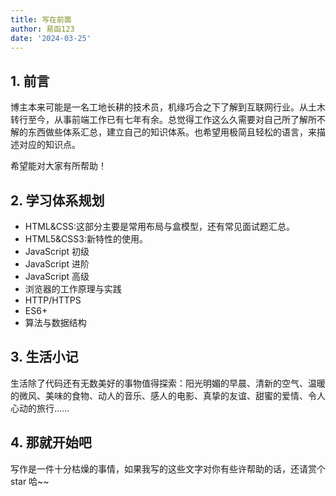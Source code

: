 ```yaml
---
title: 写在前面
author: 易函123
date: '2024-03-25'
---
```


## 1. 前言

博主本来可能是一名工地长耕的技术员，机缘巧合之下了解到互联网行业。从土木转行至今，从事前端工作已有七年有余。总觉得工作这么久需要对自己所了解所不解的东西做些体系汇总，建立自己的知识体系。也希望用极简且轻松的语言，来描述对应的知识点。

希望能对大家有所帮助！

## 2. 学习体系规划

- HTML&CSS:这部分主要是常用布局与盒模型，还有常见面试题汇总。
- HTML5&CSS3:新特性的使用。
- JavaScript 初级
- JavaScript 进阶
- JavaScript 高级
- 浏览器的工作原理与实践
- HTTP/HTTPS
- ES6+
- 算法与数据结构

## 3. 生活小记

生活除了代码还有无数美好的事物值得探索：阳光明媚的早晨、清新的空气、温暖的微风、美味的食物、动人的音乐、感人的电影、真挚的友谊、甜蜜的爱情、令人心动的旅行……

## 4. 那就开始吧

写作是一件十分枯燥的事情，如果我写的这些文字对你有些许帮助的话，还请赏个 star 哈~~
